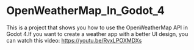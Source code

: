 # OpenWeatherMap_In_Godot_4
This is a project that shows you how to use the OpenWeatherMap API in Godot 4.If you want to create a weather app with a better UI design, you can watch this video: https://youtu.be/RvxLPOXMDXs
